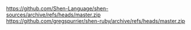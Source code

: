 https://github.com/Shen-Language/shen-sources/archive/refs/heads/master.zip
https://github.com/gregspurrier/shen-ruby/archive/refs/heads/master.zip
